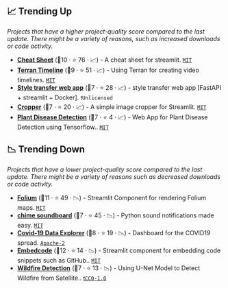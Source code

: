 ## 📈 Trending Up

_Projects that have a higher project-quality score compared to the last update. There might be a variety of reasons, such as increased downloads or code activity._

- <b><a href="https://share.streamlit.io/daniellewisdl/streamlit-cheat-sheet/master/app.py">Cheat Sheet</a></b> (🥇10 ·  ⭐ 76 · 📈) - A cheat sheet for streamlit. <code><a href="http://bit.ly/34MBwT8">MIT</a></code>
- <b><a href="https://github.com/pento-group/streamlit-terran-timeline/">Terran Timeline</a></b> (🥉9 ·  ⭐ 51 · 📈) - Using Terran for creating video timelines. <code><a href="http://bit.ly/34MBwT8">MIT</a></code>
- <b><a href="https://github.com/amalshaji/style-transfer">Style transfer web app</a></b> (🥈7 ·  ⭐ 28 · 📈) - style transfer web app [FastAPI + streamlit + Docker]. <code>❗Unlicensed</code>
- <b><a href="https://github.com/turner-anderson/streamlit-cropper">Cropper</a></b> (🥉7 ·  ⭐ 20 · 📈) - A simple image cropper for Streamlit. <code><a href="http://bit.ly/34MBwT8">MIT</a></code>
- <b><a href="https://bot-beats-ml-app.herokuapp.com/">Plant Disease Detection</a></b> (🥈7 ·  ⭐ 4 · 📈) - Web App for Plant Disease Detection using Tensorflow.. <code><a href="http://bit.ly/34MBwT8">MIT</a></code>

## 📉 Trending Down

_Projects that have a lower project-quality score compared to the last update. There might be a variety of reasons such as decreased downloads or code activity._

- <b><a href="https://share.streamlit.io/randyzwitch/streamlit-folium/examples/streamlit_app.py">Folium</a></b> (🥈11 ·  ⭐ 49 · 📉) - Streamlit Component for rendering Folium maps. <code><a href="http://bit.ly/34MBwT8">MIT</a></code>
- <b><a href="http://chime-soundboard.herokuapp.com/">chime soundboard</a></b> (🥇7 ·  ⭐ 45 · 📉) - Python sound notifications made easy. <code><a href="http://bit.ly/34MBwT8">MIT</a></code>
- <b><a href="https://covid19.cwerner.ai/">Covid-19 Data Explorer</a></b> (🥈8 ·  ⭐ 19 · 📉) - Dashboard for the COVID19 spread. <code><a href="http://bit.ly/3nYMfla">Apache-2</a></code>
- <b><a href="https://share.streamlit.io/randyzwitch/streamlit-embedcode/examples/streamlit_app.py">Embedcode</a></b> (🥈12 ·  ⭐ 14 · 📉) - Streamlit component for embedding code snippets such as GitHub.. <code><a href="http://bit.ly/34MBwT8">MIT</a></code>
- <b><a href="https://github.com/yueureka/WildFireDetection">Wildfire Detection</a></b> (🥈7 ·  ⭐ 13 · 📉) - Using U-Net Model to Detect Wildfire from Satellite.. <code><a href="https://tldrlegal.com/search?q=CC0-1.0">❗️CC0-1.0</a></code>

